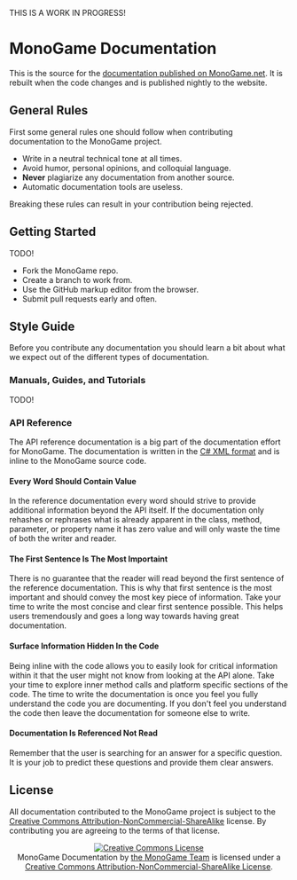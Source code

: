 THIS IS A WORK IN PROGRESS!

# MonoGame Documentation
This is the source for the [documentation published on MonoGame.net](http://www.monogame.net/documentation/).  It is rebuilt when the code changes and is published nightly to the website.

## General Rules
First some general rules one should follow when contributing documentation to the MonoGame project.

 - Write in a neutral technical tone at all times.
 - Avoid humor, personal opinions, and colloquial language.
 - **Never** plagiarize any documentation from another source.
 - Automatic documentation tools are useless.

Breaking these rules can result in your contribution being rejected.

## Getting Started
TODO!

 - Fork the MonoGame repo.
 - Create a branch to work from.
 - Use the GitHub markup editor from the browser.
 - Submit pull requests early and often.

## Style Guide
Before you contribute any documentation you should learn a bit about what we expect out of the different types of documentation.

### Manuals, Guides, and Tutorials
TODO!

### API Reference 
The API reference documentation is a big part of the documentation effort for MonoGame.  The documentation is written in the [C# XML format](http://msdn.microsoft.com/en-us/library/b2s063f7(vs.71).aspx) and is inline to the MonoGame source code.

#### Every Word Should Contain Value
In the reference documentation every word should strive to provide additional information beyond the API itself.  If the documentation only rehashes or rephrases what is already apparent in the class, method, parameter, or property name it has zero value and will only waste the time of both the writer and reader.

#### The First Sentence Is The Most Importaint
There is no guarantee that the reader will read beyond the first sentence of the reference documentation.  This is why that first sentence is the most important and should convey the most key piece of information.  Take your time to write the most concise and clear first sentence possible.  This helps users tremendously and goes a long way towards having great documentation.

#### Surface Information Hidden In the Code
Being inline with the code allows you to easily look for critical information within it that the user might not know from looking at the API alone.  Take your time to explore inner method calls and platform specific sections of the code.  The time to write the documentation is once you feel you fully understand the code you are documenting.  If you don't feel you understand the code then leave the documentation for someone else to write.

#### Documentation Is Referenced Not Read
Remember that the user is searching for an answer for a specific question.  It is your job to predict these questions and provide them clear answers.


## License
All documentation contributed to the MonoGame project is subject to the [Creative Commons Attribution-NonCommercial-ShareAlike](http://creativecommons.org/licenses/by-nc-sa/4.0/) license.  By contributing you are agreeing to the terms of that license.

<p align="center"><a rel="license" href="http://creativecommons.org/licenses/by-nc-sa/4.0/"><img alt="Creative Commons License" style="border-width:0" src="http://i.creativecommons.org/l/by-nc-sa/4.0/88x31.png" /></a><br /><span xmlns:dct="http://purl.org/dc/terms/" href="http://purl.org/dc/dcmitype/Text" property="dct:title" rel="dct:type">MonoGame Documentation</span> by <a xmlns:cc="http://creativecommons.org/ns#" href="http://www.monogame.net" property="cc:attributionName" rel="cc:attributionURL">the MonoGame Team</a> is licensed under a <a rel="license" href="http://creativecommons.org/licenses/by-nc-sa/4.0/">Creative Commons Attribution-NonCommercial-ShareAlike License</a>.</p>
